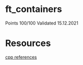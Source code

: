 # ft_containers
Points 100/100
Validated 15.12.2021
# Resources
<a href="https://www.cplusplus.com" target="_blank">cpp references</a>
